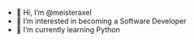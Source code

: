 - 👋 Hi, I’m @meisteraxel
- 👀 I’m interested in becoming a Software Developer
- 🌱 I’m currently learning Python


<!---
meisteraxel/meisteraxel is a ✨ special ✨ repository because its `README.md` (this file) appears on your GitHub profile.
You can click the Preview link to take a look at your changes.
--->
